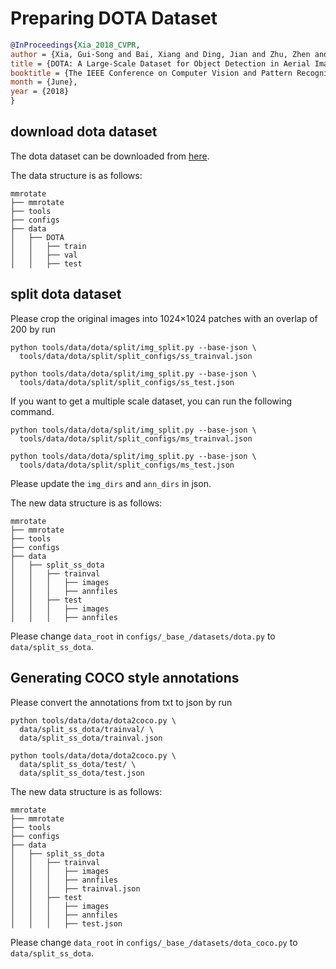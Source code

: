 # Preparing DOTA Dataset

<!-- [DATASET] -->

```bibtex
@InProceedings{Xia_2018_CVPR,
author = {Xia, Gui-Song and Bai, Xiang and Ding, Jian and Zhu, Zhen and Belongie, Serge and Luo, Jiebo and Datcu, Mihai and Pelillo, Marcello and Zhang, Liangpei},
title = {DOTA: A Large-Scale Dataset for Object Detection in Aerial Images},
booktitle = {The IEEE Conference on Computer Vision and Pattern Recognition (CVPR)},
month = {June},
year = {2018}
}
```

## download dota dataset

The dota dataset can be downloaded from [here](https://captain-whu.github.io/DOTA/dataset.html).

The data structure is as follows:

```none
mmrotate
├── mmrotate
├── tools
├── configs
├── data
│   ├── DOTA
│   │   ├── train
│   │   ├── val
│   │   ├── test
```

## split dota dataset

Please crop the original images into 1024×1024 patches with an overlap of 200 by run

```shell
python tools/data/dota/split/img_split.py --base-json \
  tools/data/dota/split/split_configs/ss_trainval.json

python tools/data/dota/split/img_split.py --base-json \
  tools/data/dota/split/split_configs/ss_test.json
```

If you want to get a multiple scale dataset, you can run the following command.

```shell
python tools/data/dota/split/img_split.py --base-json \
  tools/data/dota/split/split_configs/ms_trainval.json

python tools/data/dota/split/img_split.py --base-json \
  tools/data/dota/split/split_configs/ms_test.json
```

Please update the `img_dirs` and `ann_dirs` in json.

The new data structure is as follows:

```none
mmrotate
├── mmrotate
├── tools
├── configs
├── data
│   ├── split_ss_dota
│   │   ├── trainval
│   │   │   ├── images
│   │   │   ├── annfiles
│   │   ├── test
│   │   │   ├── images
│   │   │   ├── annfiles
```

Please change `data_root` in `configs/_base_/datasets/dota.py` to `data/split_ss_dota`.

## Generating COCO style annotations

Please convert the annotations from txt to json by run

```shell
python tools/data/dota/dota2coco.py \
  data/split_ss_dota/trainval/ \
  data/split_ss_dota/trainval.json

python tools/data/dota/dota2coco.py \
  data/split_ss_dota/test/ \
  data/split_ss_dota/test.json
```

The new data structure is as follows:

```none
mmrotate
├── mmrotate
├── tools
├── configs
├── data
│   ├── split_ss_dota
│   │   ├── trainval
│   │   │   ├── images
│   │   │   ├── annfiles
│   │   │   ├── trainval.json
│   │   ├── test
│   │   │   ├── images
│   │   │   ├── annfiles
│   │   │   ├── test.json
```

Please change `data_root` in `configs/_base_/datasets/dota_coco.py` to `data/split_ss_dota`.
